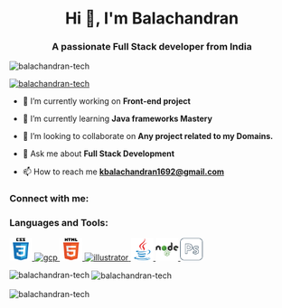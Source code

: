 <h1 align="center">Hi 👋, I'm Balachandran</h1>
<h3 align="center">A passionate Full Stack developer from India</h3>

<p align="left"> <img src="https://komarev.com/ghpvc/?username=balachandran-tech&label=Profile%20views&color=0e75b6&style=flat" alt="balachandran-tech" /> </p>

<p align="left"> <a href="https://github.com/ryo-ma/github-profile-trophy"><img src="https://github-profile-trophy.vercel.app/?username=balachandran-tech" alt="balachandran-tech" /></a> </p>

- 🔭 I’m currently working on **Front-end project**

- 🌱 I’m currently learning **Java frameworks Mastery**

- 👯 I’m looking to collaborate on **Any project related to my Domains.**

- 💬 Ask me about **Full Stack Development**

- 📫 How to reach me **kbalachandran1692@gmail.com**

<h3 align="left">Connect with me:</h3>
<p align="left">
</p>

<h3 align="left">Languages and Tools:</h3>
<p align="left"> <a href="https://www.w3schools.com/css/" target="_blank" rel="noreferrer"> <img src="https://raw.githubusercontent.com/devicons/devicon/master/icons/css3/css3-original-wordmark.svg" alt="css3" width="40" height="40"/> </a> <a href="https://cloud.google.com" target="_blank" rel="noreferrer"> <img src="https://www.vectorlogo.zone/logos/google_cloud/google_cloud-icon.svg" alt="gcp" width="40" height="40"/> </a> <a href="https://www.w3.org/html/" target="_blank" rel="noreferrer"> <img src="https://raw.githubusercontent.com/devicons/devicon/master/icons/html5/html5-original-wordmark.svg" alt="html5" width="40" height="40"/> </a> <a href="https://www.adobe.com/in/products/illustrator.html" target="_blank" rel="noreferrer"> <img src="https://www.vectorlogo.zone/logos/adobe_illustrator/adobe_illustrator-icon.svg" alt="illustrator" width="40" height="40"/> </a> <a href="https://www.java.com" target="_blank" rel="noreferrer"> <img src="https://raw.githubusercontent.com/devicons/devicon/master/icons/java/java-original.svg" alt="java" width="40" height="40"/> </a> <a href="https://nodejs.org" target="_blank" rel="noreferrer"> <img src="https://raw.githubusercontent.com/devicons/devicon/master/icons/nodejs/nodejs-original-wordmark.svg" alt="nodejs" width="40" height="40"/> </a> <a href="https://www.photoshop.com/en" target="_blank" rel="noreferrer"> <img src="https://raw.githubusercontent.com/devicons/devicon/master/icons/photoshop/photoshop-line.svg" alt="photoshop" width="40" height="40"/> </a> </p>


<p><img align="left" src="https://github-readme-stats.vercel.app/api/top-langs?username=balachandran-tech&show_icons=true&locale=en&layout=compact" alt="balachandran-tech" /></p>

<p>&nbsp;<img align="center" src="https://github-readme-stats.vercel.app/api?username=balachandran-tech&show_icons=true&locale=en" alt="balachandran-tech" /></p>

<p><img align="center" src="https://github-readme-streak-stats.herokuapp.com/?user=balachandran-tech&" alt="balachandran-tech" /></p>
